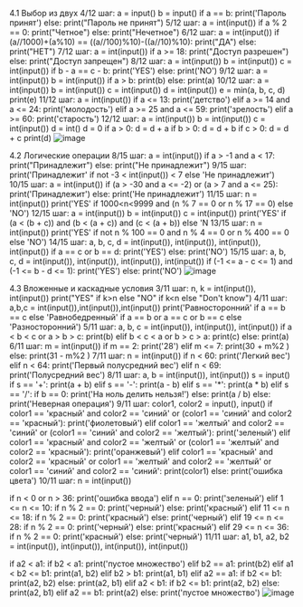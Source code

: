 4.1 Выбор из двух
4/12 шаг:
a = input()
b = input()
if a == b:
    print('Пароль принят')
else:
    print("Пароль не принят")
5/12 шаг:
a = int(input())
if a % 2 == 0:
    print("Четное")
else:
    print("Нечетное")
6/12 шаг:
a = int(input())
if (a//1000)+(a%10) == ((a//100)%10)-((a//10)%10):
    print("ДА")
else:
    print("НЕТ")
7/12 шаг:
a = int(input())
if a >= 18:
    print("Доступ разрешен")
else:
    print("Доступ запрещен")
8/12 шаг:
a = int(input())
b = int(input())
c = int(input())
if b - a == c - b:
    print('YES')
else:
    print('NO')
9/12 шаг:
a = int(input())
b = int(input())
if a > b:
    print(b)
else:
    print(a)
10/12 шаг:
a = int(input())
b = int(input())
c = int(input())
d = int(input())
e = min(a, b, c, d)
print(e) 
11/12 шаг:
a = int(input())
if a <= 13:
    print('детство')
elif a >= 14 and a <= 24:
    print('молодость')
elif a >= 25 and a <= 59:
    print('зрелость')
elif a >= 60:
    print('старость')
12/12 шаг:
a = int(input())
b = int(input())
c = int(input())
d = int()
d = 0
if a > 0:
    d = d + a
if b > 0:
    d = d + b
if c > 0:
    d = d + c
print(d)
![image](https://user-images.githubusercontent.com/97594452/157410651-2b778e85-12e6-41c2-b416-f0304c792fd0.png)

4.2 Логические операции
8/15 шаг:
a = int(input())
if a > -1 and a < 17:
    print("Принадлежит")
else:
    print("Не принадлежит")
9/15 шаг:
print('Принадлежит' if not -3 < int(input()) < 7 else 'Не принадлежит')
10/15 шаг:
a = int(input())
if (a > -30 and a <= -2) or (a > 7 and a <= 25):
    print('Принадлежит')
else:
    print('Не принадлежит')
11/15 шаг:
n = int(input())
print('YES' if 1000<n<9999 and (n % 7 == 0 or n % 17 == 0) else 'NO')
12/15 шаг:
a = int(input())
b = int(input())
c = int(input())
print('YES' if (a < (b + c)) and (b < (a + c)) and (c < (a + b)) else 'N
13/15 шаг:
n = int(input())
print('YES' if not n % 100 == 0 and n % 4 == 0  or n % 400 == 0 else 'NO')
14/15 шаг:
a, b, c, d = int(input()), int(input()), int(input()), int(input())
if a == c or b == d:
    print('YES')
else:
    print('NO')
15/15 шаг:
a, b, c, d = int(input()), int(input()), int(input()), int(input())
if (-1 <= a - c <= 1) and (-1 <= b - d <= 1):
    print('YES')
else:
    print('NO')
![image](https://user-images.githubusercontent.com/97594452/158541272-9dec179e-200c-455e-80d2-6f14089c85b4.png)

4.3 Вложенные и каскадные условия
3/11 шаг:
n, k = int(input()), int(input())
print("YES" if k>n else "NO" if k<n else "Don't know")
4/11 шаг:
a,b,c = int(input()),int(input()),int(input())
print('Равносторонний' if a == b == c else 'Равнобедренный' if a == b or a == c or b == c else 'Разносторонний')
5/11 шаг:
a, b, c = int(input()), int(input()), int(input())
if a < b < c or a > b > c:
    print(b)
elif b < c < a or b > c > a:
    print(c)
else:
    print(a)
6/11 шаг:
m = int(input())
if m == 2:
    print('28')
elif m <= 7:
    print(30 + m%2 )
else: 
    print(31 - m%2 )
7/11 шаг:
n = int(input())
if n < 60:
    print('Легкий вес')
elif n < 64:
    print('Первый полусредний вес')
elif n < 69:
    print('Полусредний вес')
8/11 шаг:
a, b = int(input()), int(input())
s = input()
if s == '+':
    print(a + b)
elif s == '-':
    print(a - b)
elif s == '*':
    print(a * b)
elif s == '/':
    if b == 0:
        print('На ноль делить нельзя!')
    else:
        print(a / b)
else:
    print('Неверная операция')
9/11 шаг:
color1, color2 = input(), input()
if color1 == 'красный' and color2 == 'синий' or (color1 == 'синий' and color2 == 'красный'):
    print('фиолетовый')
elif color1 == 'желтый' and color2 == 'синий' or (color1 == 'синий' and color2 == 'желтый'):
    print('зеленый')
elif color1 == 'красный' and color2 == 'желтый' or (color1 == 'желтый' and color2 == 'красный'):
    print('оранжевый')
elif color1 == 'красный' and color2 == 'красный' or color1 == 'желтый' and color2 == 'желтый' or color1 == 'синий' and color2 == 'синий':
    print(color1)
else:
    print('ошибка цвета')
10/11 шаг:
n = int(input())

if n < 0 or n > 36:
    print('ошибка ввода')
elif n == 0:
    print('зеленый')
elif 1 <= n <= 10:
    if n % 2 == 0:
        print('черный')
    else:
        print('красный')
elif 11 <= n <= 18:
    if n % 2 == 0:
        print('красный')
    else:
        print('черный')
elif 19 <= n <= 28:
    if n % 2 == 0:
        print('черный')
    else:
        print('красный')
elif 29 <= n <= 36:
    if n % 2 == 0:
        print('красный')
    else:
        print('черный')
11/11 шаг:
a1, b1, a2, b2 = int(input()), int(input()), int(input()), int(input())

if a2 < a1:
    if b2 < a1:
        print('пустое множество')
    elif b2 == a1:
        print(b2)
    elif a1 < b2 <= b1:
        print(a1, b2)
    elif b2 > b1:
        print(a1, b1)
elif a2 == a1:
    if b2 <= b1:
        print(a2, b2)
    else:
        print(a2, b1)
elif a2 < b1:
    if b2 <= b1:
        print(a2, b2)
    else:
        print(a2, b1)
elif a2 == b1:
    print(a2)
else:
    print('пустое множество')
![image](https://user-images.githubusercontent.com/97594452/159647197-116b0e95-7daf-43f6-8650-4286634056c4.png)

    
